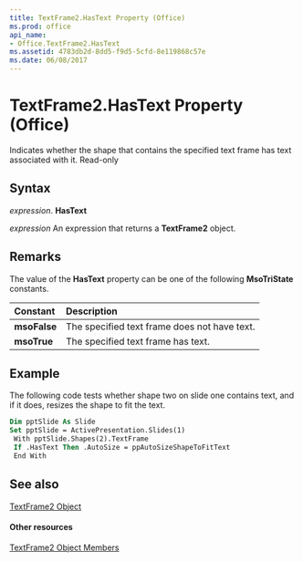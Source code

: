 ```yaml
---
title: TextFrame2.HasText Property (Office)
ms.prod: office
api_name:
- Office.TextFrame2.HasText
ms.assetid: 4783db2d-8dd5-f9d5-5cfd-8e119868c57e
ms.date: 06/08/2017
---
```



# TextFrame2.HasText Property (Office)

Indicates whether the shape that contains the specified text frame has text associated with it. Read-only


## Syntax

 _expression_. **HasText**

 _expression_ An expression that returns a **TextFrame2** object.


## Remarks

The value of the  **HasText** property can be one of the following **MsoTriState** constants.



|**Constant**|**Description**|
|:-----|:-----|
|**msoFalse**|The specified text frame does not have text.|
|**msoTrue**| The specified text frame has text.|

## Example

The following code tests whether shape two on slide one contains text, and if it does, resizes the shape to fit the text.


```vb
Dim pptSlide As Slide 
Set pptSlide = ActivePresentation.Slides(1) 
 With pptSlide.Shapes(2).TextFrame 
 If .HasText Then .AutoSize = ppAutoSizeShapeToFitText 
 End With
```


## See also


[TextFrame2 Object](textframe2-object-office.md)
#### Other resources


[TextFrame2 Object Members](textframe2-members-office.md)

